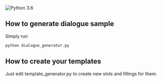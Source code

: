 ![Python 3.6](https://img.shields.io/badge/Python-3.6-blue.svg)

## How to generate dialogue sample

Simply run
```bash
python dialogue_generator.py
```

## How to create your templates

Just edit template_generator.py to create new slots and fillings for them.

